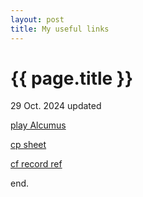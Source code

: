 ```yaml
---
layout: post
title: My useful links
---
```


{{ page.title }}
================

<p class="meta">29 Oct. 2024 updated</p>

<p><a href="https://artofproblemsolving.com/alcumus/problem">play Alcumus</a></p>
<p><a href="https://docs.google.com/spreadsheets/d/1xzH-Bj66q4OfnQxI1h1miywM1Y1Z92RkMoX5jYsqzEk/edit?gid=0#gid=0">cp sheet</a></p>
<p><a href="https://codeforces.com/contests/with/hhhyh">cf record ref</a></p>

end.
